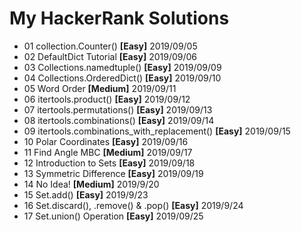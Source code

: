 # My HackerRank Solutions
- 01 collection.Counter() **[Easy]** 2019/09/05
- 02 DefaultDict Tutorial **[Easy]** 2019/09/06
- 03 Collections.namedtuple() **[Easy]** 2019/09/09
- 04 Collections.OrderedDict() **[Easy]** 2019/09/10
- 05 Word Order **[Medium]** 2019/09/11
- 06 itertools.product() **[Easy]** 2019/09/12
- 07 itertools.permutations() **[Easy]** 2019/09/13
- 08 itertools.combinations() **[Easy]** 2019/09/14
- 09 itertools.combinations\_with\_replacement() **[Easy]** 2019/09/15
- 10 Polar Coordinates **[Easy]** 2019/09/16
- 11 Find Angle MBC **[Medium]** 2019/09/17
- 12 Introduction to Sets **[Easy]** 2019/09/18
- 13 Symmetric Difference **[Easy]** 2019/09/19
- 14 No Idea! **[Medium]** 2019/9/20
- 15 Set.add() **[Easy]** 2019/9/23
- 16 Set.discard(), .remove() & .pop() **[Easy]** 2019/9/24
- 17 Set.union() Operation **[Easy]** 2019/09/25





























